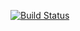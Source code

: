 [![Build Status](https://travis-ci.com/ViacheslavKr/instrumentation-engine-project.svg?branch=master)](https://travis-ci.com/ViacheslavKr/instrumentation-engine-project)
